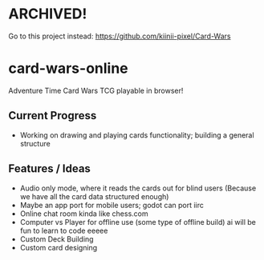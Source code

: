 # ARCHIVED!
Go to this project instead:
https://github.com/kiinii-pixel/Card-Wars

# card-wars-online
Adventure Time Card Wars TCG playable in browser!

## Current Progress
- Working on drawing and playing cards functionality; building a general structure

## Features / Ideas
- Audio only mode, where it reads the cards out for blind users (Because we have all the card data structured enough)
- Maybe an app port for mobile users; godot can port iirc
- Online chat room kinda like chess.com
- Computer vs Player for offline use (some type of offline build) ai will be fun to learn to code eeeee
- Custom Deck Building
- Custom card designing

